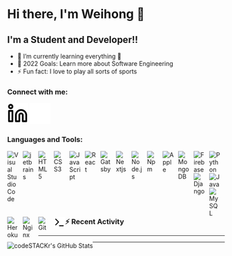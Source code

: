 # Hi there, I'm Weihong 👋 


## I'm a Student and Developer!!

- 🌱 I’m currently learning everything 🤣
- 🥅 2022 Goals: Learn more about Software Engineering
- ⚡ Fun fact: I love to play all sorts of sports


### Connect with me:

<!-- [![website](./img/globe-light.svg)](#gh-light-mode-only)
[![website](./img/globe-dark.svg)](#gh-dark-mode-only)
&nbsp;&nbsp; -->

[![website](./img/linkedin-light.svg)](https://linkedin.com/in/weihong0225#gh-light-mode-only)
[![website](./img/linkedin-dark.svg)](https://linkedin.com/in/weihong0225#gh-dark-mode-only)


### Languages and Tools:

<img align="left" alt="Visual Studio Code" width="26px" src="https://cdn.jsdelivr.net/gh/devicons/devicon/icons/vscode/vscode-original.svg" style="padding-right:10px;" />
<img align="left" alt="jetbrains" width="26px" src="https://cdn.jsdelivr.net/gh/devicons/devicon/icons/jetbrains/jetbrains-original.svg" style="padding-right:10px;" />
<img align="left" alt="HTML5" width="26px" src="https://cdn.jsdelivr.net/gh/devicons/devicon/icons/html5/html5-original.svg" style="padding-right:10px;" />
<img align="left" alt="CSS3" width="26px" src="https://cdn.jsdelivr.net/gh/devicons/devicon/icons/css3/css3-original.svg" style="padding-right:10px;" />
<img align="left" alt="JavaScript" width="26px" src="https://cdn.jsdelivr.net/gh/devicons/devicon/icons/javascript/javascript-original.svg" style="padding-right:10px;" />
<img align="left" alt="React" width="26px" src="https://cdn.jsdelivr.net/gh/devicons/devicon/icons/react/react-original.svg" style="padding-right:10px;" />
<img align="left" alt="Gatsby" width="26px" src="https://cdn.jsdelivr.net/gh/devicons/devicon/icons/gatsby/gatsby-original.svg" style="padding-right:10px;" />
<img align="left" alt="Nextjs" width="26px" src="https://cdn.jsdelivr.net/gh/devicons/devicon/icons/nextjs/nextjs-original-wordmark.svg" style="padding-right:10px;" />
<img align="left" alt="Node.js" width="26px" src="https://cdn.jsdelivr.net/gh/devicons/devicon/icons/nodejs/nodejs-original.svg" style="padding-right:10px;" />
<img align="left" alt="Npm" width="26px" src="https://cdn.jsdelivr.net/gh/devicons/devicon/icons/npm/npm-original-wordmark.svg" style="padding-right:10px;" />
<img align="left" alt="Apple" width="26px" src="https://cdn.jsdelivr.net/gh/devicons/devicon/icons/apple/apple-original.svg" style="padding-right:10px;" />
<img align="left" alt="MongoDB" width="26px" src="https://cdn.jsdelivr.net/gh/devicons/devicon/icons/mongodb/mongodb-original.svg" style="padding-right:10px;" />
<img align="left" alt="Firebase" width="26px" src="https://cdn.jsdelivr.net/gh/devicons/devicon/icons/firebase/firebase-plain.svg" style="padding-right:10px;" />
<img align="left" alt="Python" width="26px" src="https://cdn.jsdelivr.net/gh/devicons/devicon/icons/python/python-original.svg" style="padding-right:10px;" />
<img align="left" alt="Django" width="26px" src="https://cdn.jsdelivr.net/gh/devicons/devicon/icons/django/django-original.svg" style="padding-right:10px;" />
<img align="left" alt="Java" width="26px" src="https://cdn.jsdelivr.net/gh/devicons/devicon/icons/java/java-original.svg" style="padding-right:10px;" />
<img align="left" alt="MySQL" width="26px" src="https://cdn.jsdelivr.net/gh/devicons/devicon/icons/mysql/mysql-original.svg" style="padding-right:10px;" />
<img align="left" alt="Heroku" width="26px" src="https://cdn.jsdelivr.net/gh/devicons/devicon/icons/heroku/heroku-original.svg" style="padding-right:10px;" />
<img align="left" alt="Nginx" width="26px" src="https://cdn.jsdelivr.net/gh/devicons/devicon/icons/nginx/nginx-original.svg" style="padding-right:10px;" />
<img align="left" alt="Git" width="26px" src="https://cdn.jsdelivr.net/gh/devicons/devicon/icons/git/git-original.svg" style="padding-right:10px;" />

<img align="left" alt="Terminal" width="26px" src="./img/terminal-light.svg" />


<br />
<br />

---
### :zap: Recent Activity

<!--START_SECTION:activity-->
<!--END_SECTION:activity-->


---


  <img align="left" alt="codeSTACKr's GitHub Stats" src="https://github-readme-stats.vercel.app/api?username=weihong0827&show_icons=true&hide_border=false&title_color=ff652f&icon_color=FFE400&bg_color=09131B&text_color=ffffff&border_color=0c1a25" />


<!-- ### 📕 Latest Blog Posts -->

<!-- BLOG-POST-LIST:START -->

<!-- BLOG-POST-LIST:END -->

<!-- ➡️ [more blog posts...] -->

---






